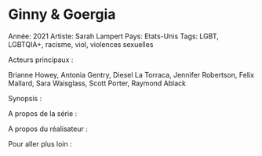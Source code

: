 # Ginny & Goergia

Année: 2021
Artiste: Sarah Lampert
Pays: Etats-Unis
Tags: LGBT, LGBTQIA+, racisme, viol, violences sexuelles

Acteurs principaux : 

Brianne Howey, Antonia Gentry, Diesel La Torraca, Jennifer Robertson, Felix Mallard, Sara Waisglass, Scott Porter, Raymond Ablack

Synopsis : 

A propos de la série : 

A propos du réalisateur : 

Pour aller plus loin :